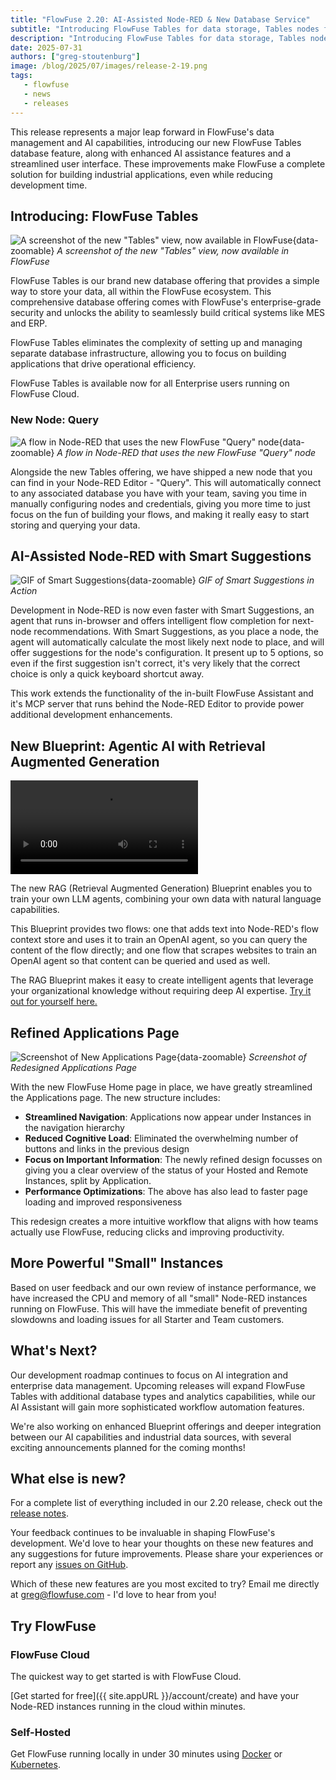 ```yaml
---
title: "FlowFuse 2.20: AI-Assisted Node-RED & New Database Service"
subtitle: "Introducing FlowFuse Tables for data storage, Tables nodes for database querying, Smart Suggestions in the Node-RED editor, More Powerful Instances, Retrieval Augmented Generation Blueprint for building intelligent applications, and a redesigned Applications page for better workspace management."
description: "Introducing FlowFuse Tables for data storage, Tables nodes for dashboard visualization, Smart Suggestions in the Node-RED editor, More Powerful Starter tier, Retrieval Augmented Generation Blueprint for intelligent applications, and a redesigned Applications page for better workspace management."
date: 2025-07-31
authors: ["greg-stoutenburg"]
image: /blog/2025/07/images/release-2-19.png
tags:
   - flowfuse
   - news
   - releases
---
```


This release represents a major leap forward in FlowFuse's data management and AI capabilities, introducing our new FlowFuse Tables database feature, along with enhanced AI assistance features and a streamlined user interface. These improvements make FlowFuse a complete solution for building industrial applications, even while reducing development time.

<!--more-->

## Introducing: FlowFuse Tables

![A screenshot of the new "Tables" view, now available in FlowFuse](./images/tables-ui-screenshot.png){data-zoomable}
_A screenshot of the new "Tables" view, now available in FlowFuse_

FlowFuse Tables is our brand new database offering that provides a simple way to store your data, all within the FlowFuse ecosystem. This comprehensive database offering comes with FlowFuse's enterprise-grade security and unlocks the ability to seamlessly build critical systems like MES and ERP.

FlowFuse Tables eliminates the complexity of setting up and managing separate database infrastructure, allowing you to focus on building applications that drive operational efficiency.

FlowFuse Tables is available now for all Enterprise users running on FlowFuse Cloud.

### New Node: Query

![A flow in Node-RED that uses the new FlowFuse "Query" node](./images/tables-query-node.png){data-zoomable}
_A flow in Node-RED that uses the new FlowFuse "Query" node_

Alongside the new Tables offering, we have shipped a new node that you can find in your Node-RED Editor - "Query". This will automatically connect to any associated database you have with your team, saving you time in manually configuring nodes and credentials, giving you more time to just focus on the fun of building your flows, and making it really easy to start storing and querying your data.

## AI-Assisted Node-RED with Smart Suggestions

![GIF of Smart Suggestions](./images/smart-suggestion.gif){data-zoomable}
_GIF of Smart Suggestions in Action_

Development in Node-RED is now even faster with Smart Suggestions, an agent that runs in-browser and offers intelligent flow completion for next-node recommendations. With Smart Suggestions, as you place a node, the agent will automatically calculate the most likely next node to place, and will offer suggestions for the node's configuration. It present up to 5 options, so even if the first suggestion isn't correct, it's very likely that the correct choice is only a quick keyboard shortcut away.

This work extends the functionality of the in-built FlowFuse Assistant and it's MCP server that runs behind the Node-RED Editor to provide power additional development enhancements.
 

## New Blueprint: Agentic AI with Retrieval Augmented Generation

<p><video src="https://website-data.s3.eu-west-1.amazonaws.com/Blueprint+-+Open+AI+RAG.mp4" controls=""></video></p>

The new RAG (Retrieval Augmented Generation) Blueprint enables you to train your own LLM agents, combining your own data with natural language capabilities.

This Blueprint provides two flows: one that adds text into Node-RED's flow context store and uses it to train an OpenAI agent, so you can query the content of the flow directly; and one flow that scrapes websites to train an OpenAI agent so that content can be queried and used as well.

The RAG Blueprint makes it easy to create intelligent agents that leverage your organizational knowledge without requiring deep AI expertise. [Try it out for yourself here.](https://flowfuse.com/blueprints/ai/rag-chat-agent/)

## Refined Applications Page

![Screenshot of New Applications Page](./images/applications-redesign.png){data-zoomable}
_Screenshot of Redesigned Applications Page_

With the new FlowFuse Home page in place, we have greatly streamlined the Applications page. The new structure includes:

- **Streamlined Navigation**: Applications now appear under Instances in the navigation hierarchy
- **Reduced Cognitive Load**: Eliminated the overwhelming number of buttons and links in the previous design
- **Focus on Important Information**: The newly refined design focusses on giving you a clear overview of the status of your Hosted and Remote Instances, split by Application.
- **Performance Optimizations**: The above has also lead to faster page loading and improved responsiveness

This redesign creates a more intuitive workflow that aligns with how teams actually use FlowFuse, reducing clicks and improving productivity.

## More Powerful "Small" Instances

Based on user feedback and our own review of instance performance, we have increased the CPU and memory of all "small" Node-RED instances running on FlowFuse. This will have the immediate benefit of preventing slowdowns and loading issues for all Starter and Team customers. 

## What's Next?

Our development roadmap continues to focus on AI integration and enterprise data management. Upcoming releases will expand FlowFuse Tables with additional database types and analytics capabilities, while our AI Assistant will gain more sophisticated workflow automation features.

We're also working on enhanced Blueprint offerings and deeper integration between our AI capabilities and industrial data sources, with several exciting announcements planned for the coming months!

## What else is new?

For a complete list of everything included in our 2.20 release, check out the [release notes](https://github.com/FlowFuse/flowfuse/releases/tag/v2.20.0).

Your feedback continues to be invaluable in shaping FlowFuse's development. We'd love to hear your thoughts on these new features and any suggestions for future improvements. Please share your experiences or report any [issues on GitHub](https://github.com/FlowFuse/flowfuse/issues/new/choose).

Which of these new features are you most excited to try? Email me directly at greg@flowfuse.com - I'd love to hear from you!

## Try FlowFuse


### FlowFuse Cloud

The quickest way to get started is with FlowFuse Cloud.

[Get started for free]({{ site.appURL }}/account/create) and have your Node-RED instances running in the cloud within minutes.

### Self-Hosted

Get FlowFuse running locally in under 30 minutes using [Docker](/docs/install/docker/) or [Kubernetes](/docs/install/kubernetes/).